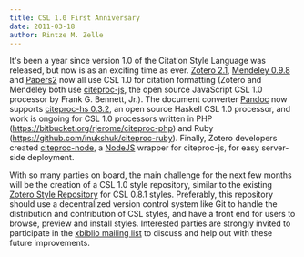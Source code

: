 ```yaml
---
title: CSL 1.0 First Anniversary
date: 2011-03-18
author: Rintze M. Zelle
---
```


It's been a year since version 1.0 of the Citation Style Language was released, but now is as an exciting time as ever. <a href="http://www.zotero.org/">Zotero 2.1</a>, <a href="http://www.mendeley.com/">Mendeley 0.9.8</a> and <a href="http://www.mekentosj.com/papers/">Papers2</a> now all use CSL 1.0 for citation formatting (Zotero and Mendeley both use <a href="https://bitbucket.org/fbennett/citeproc-js/wiki/Home">citeproc-js</a>, the open source JavaScript CSL 1.0 processor by Frank G. Bennett, Jr.). The document converter <a href="http://johnmacfarlane.net/pandoc/">Pandoc</a> now supports <a href="http://hackage.haskell.org/package/citeproc-hs">citeproc-hs 0.3.2</a>, an open source Haskell CSL 1.0 processor, and work is ongoing for CSL 1.0 processors written in PHP (<a href="https://bitbucket.org/rjerome/citeproc-php">https://bitbucket.org/rjerome/citeproc-php</a>) and Ruby (<a href="https://github.com/inukshuk/citeproc-ruby">https://github.com/inukshuk/citeproc-ruby</a>). Finally, Zotero developers created <a href="http://www.zotero.org/support/dev/citeproc-node">citeproc-node</a>, a <a href="http://nodejs.org/">NodeJS</a> wrapper for citeproc-js, for easy server-side deployment.

With so many parties on board, the main challenge for the next few  months will be the creation of a CSL 1.0 style repository, similar to  the existing <a href="http://www.zotero.org/styles">Zotero Style Repository</a> for CSL 0.8.1 styles. Preferably, this repository should use a decentralized version control system like Git to handle the distribution and contribution of  CSL styles, and have a front end for users to browse, preview and install styles. Interested parties are strongly  invited to participate in the <a href="http://sourceforge.net/mail/?group_id=117435">xbiblio mailing list</a> to discuss and help out with these future improvements.